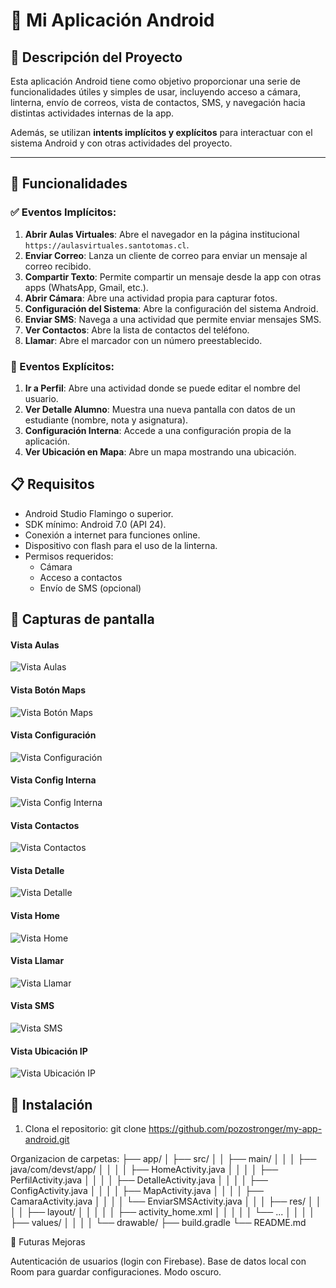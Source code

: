# 📱 Mi Aplicación Android

## 📝 Descripción del Proyecto

Esta aplicación Android tiene como objetivo proporcionar una serie de funcionalidades útiles y simples de usar, incluyendo acceso a cámara, linterna, envío de correos, vista de contactos, SMS, y navegación hacia distintas actividades internas de la app.

Además, se utilizan **intents implícitos y explícitos** para interactuar con el sistema Android y con otras actividades del proyecto.

---

## 🔧 Funcionalidades

### ✅ Eventos Implícitos:

1. **Abrir Aulas Virtuales**: Abre el navegador en la página institucional `https://aulasvirtuales.santotomas.cl`.
2. **Enviar Correo**: Lanza un cliente de correo para enviar un mensaje al correo recibido.
3. **Compartir Texto**: Permite compartir un mensaje desde la app con otras apps (WhatsApp, Gmail, etc.).
4. **Abrir Cámara**: Abre una actividad propia para capturar fotos.
5. **Configuración del Sistema**: Abre la configuración del sistema Android.
6. **Enviar SMS**: Navega a una actividad que permite enviar mensajes SMS.
7. **Ver Contactos**: Abre la lista de contactos del teléfono.
8. **Llamar**: Abre el marcador con un número preestablecido.

### 🔄 Eventos Explícitos:

1. **Ir a Perfil**: Abre una actividad donde se puede editar el nombre del usuario.
2. **Ver Detalle Alumno**: Muestra una nueva pantalla con datos de un estudiante (nombre, nota y asignatura).
3. **Configuración Interna**: Accede a una configuración propia de la aplicación.
4. **Ver Ubicación en Mapa**: Abre un mapa mostrando una ubicación.


## 📋 Requisitos

- Android Studio Flamingo o superior.
- SDK mínimo: Android 7.0 (API 24).
- Conexión a internet para funciones online.
- Dispositivo con flash para el uso de la linterna.
- Permisos requeridos:
  - Cámara
  - Acceso a contactos
  - Envío de SMS (opcional)

## 📸 Capturas de pantalla

#### Vista Aulas
![Vista Aulas](https://raw.githubusercontent.com/pozostronger/my-app-android/master/Screenshots_Vista/vista_aulas.png)

#### Vista Botón Maps
![Vista Botón Maps](https://raw.githubusercontent.com/pozostronger/my-app-android/master/Screenshots_Vista/vista_botonmaps.png)

#### Vista Configuración
![Vista Configuración](https://raw.githubusercontent.com/pozostronger/my-app-android/master/Screenshots_Vista/vista_config.png)

#### Vista Config Interna
![Vista Config Interna](https://raw.githubusercontent.com/pozostronger/my-app-android/master/Screenshots_Vista/vista_confinterna.png)

#### Vista Contactos
![Vista Contactos](https://raw.githubusercontent.com/pozostronger/my-app-android/master/Screenshots_Vista/vista_contactos.png)

#### Vista Detalle
![Vista Detalle](https://raw.githubusercontent.com/pozostronger/my-app-android/master/Screenshots_Vista/vista_detalle.png)

#### Vista Home
![Vista Home](https://raw.githubusercontent.com/pozostronger/my-app-android/master/Screenshots_Vista/vista_home.png)

#### Vista Llamar
![Vista Llamar](https://raw.githubusercontent.com/pozostronger/my-app-android/master/Screenshots_Vista/vista_llamar.png)

#### Vista SMS
![Vista SMS](https://raw.githubusercontent.com/pozostronger/my-app-android/master/Screenshots_Vista/vista_sms.png)

#### Vista Ubicación IP
![Vista Ubicación IP](https://raw.githubusercontent.com/pozostronger/my-app-android/master/Screenshots_Vista/vista_ubicacionIP.png)



## 🚀 Instalación

1. Clona el repositorio:
   git clone https://github.com/pozostronger/my-app-android.git
   
Organizacion de carpetas:
├── app/
│   ├── src/
│   │   ├── main/
│   │   │   ├── java/com/devst/app/
│   │   │   │   ├── HomeActivity.java
│   │   │   │   ├── PerfilActivity.java
│   │   │   │   ├── DetalleActivity.java
│   │   │   │   ├── ConfigActivity.java
│   │   │   │   ├── MapActivity.java
│   │   │   │   ├── CamaraActivity.java
│   │   │   │   └── EnviarSMSActivity.java
│   │   │   ├── res/
│   │   │   │   ├── layout/
│   │   │   │   │   ├── activity_home.xml
│   │   │   │   │   └── ...
│   │   │   │   ├── values/
│   │   │   │   └── drawable/
├── build.gradle
└── README.md

🧩 Futuras Mejoras

Autenticación de usuarios (login con Firebase).
Base de datos local con Room para guardar configuraciones.
Modo oscuro.
